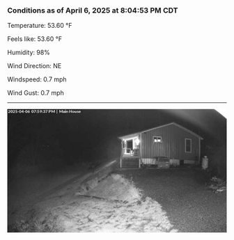 ### Conditions as of April 6, 2025 at 8:04:53 PM CDT 

Temperature: 53.60 &deg;F

Feels like: 53.60 &deg;F

Humidity: 98%

Wind Direction: NE

Windspeed: 0.7 mph

Wind Gust: 0.7 mph

---

<img src="./images/latest.jpeg"/>

